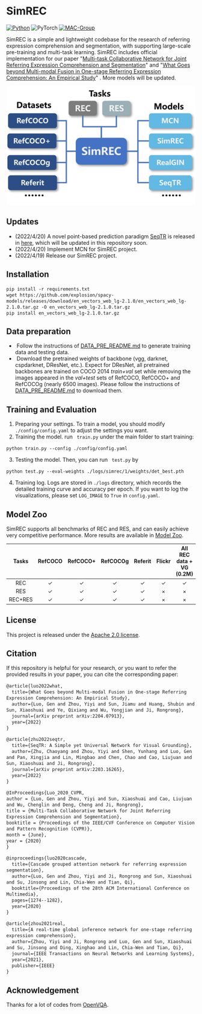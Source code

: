 # SimREC

[![Python](https://img.shields.io/badge/python-blue.svg)](https://www.python.org/)
![PyTorch](https://img.shields.io/badge/pytorch-%237732a8)
[![MAC-Group](https://img.shields.io/badge/mac-group-orange.svg)](https://mac.xmu.edu.cn/)

SimREC is a simple and lightweight codebase for the research of referring expression comprehension and segmentation, with  supporting large-scale pre-training and multi-task learning.   SimREC includes official implementation for our paper  "[Multi-task Collaborative Network for Joint Referring Expression Comprehension and Segmentation](https://openaccess.thecvf.com/content_CVPR_2020/papers/Luo_Multi-Task_Collaborative_Network_for_Joint_Referring_Expression_Comprehension_and_Segmentation_CVPR_2020_paper.pdf)" and  "[What Goes beyond Multi-modal Fusion in One-stage Referring Expression Comprehension: An Empirical Study](https://arxiv.org/pdf/2204.07913.pdf)" .  More models will be updated. 


<p align="center">
	<img src="./misc/SimREC.jpg" width="550">
</p>


## Updates
- (2022/4/20) A novel point-based prediction paradigm [SeqTR](https://arxiv.org/abs/2203.16265) is released in [here](https://github.com/sean-zhuh/SeqTR), which will be updated in this repository soon.
- (2022/4/20) Implement MCN for SimREC project.
- (2022/4/19) Release our SimREC project.

## Installation
```
pip install -r requirements.txt
wget https://github.com/explosion/spacy-models/releases/download/en_vectors_web_lg-2.1.0/en_vectors_web_lg-2.1.0.tar.gz -O en_vectors_web_lg-2.1.0.tar.gz
pip install en_vectors_web_lg-2.1.0.tar.gz
```
## Data preparation

-  Follow the instructions of  [DATA_PRE_README.md](https://github.com/luogen1996/SimREC/blob/main/DATA_PRE_README.md) to generate training data and testing data.
-  Download the pretrained weights of backbone (vgg, darknet, cspdarknet, DResNet, etc.).  Expect for DResNet, all pretrained backbones are trained  on COCO 2014 *train+val*  set while removing the images appeared in the *val+test* sets of RefCOCO, RefCOCO+ and RefCOCOg (nearly 6500 images).  Please follow the instructions of  [DATA_PRE_README.md](https://github.com/luogen1996/SimREC/blob/main/DATA_PRE_README.md) to download them.

## Training and Evaluation 

1. Preparing your settings. To train a model, you should  modify ``./config/config.yaml``  to adjust the settings  you want. 
2. Training the model. run ` train.py`  under the main folder to start training:
```
python train.py --config ./config/config.yaml
```
3. Testing the model.   Then, you can run ` test.py`  by
```
python test.py --eval-weights ./logs/simrec/1/weights/det_best.pth
```
4. Training log.  Logs are stored in ``./logs`` directory, which records the detailed training curve and accuracy per epoch. If you want to log the visualizations, please  set  ``LOG_IMAGE`` to ``True`` in ``config.yaml``.   

## Model Zoo
SimREC supports all benchmarks of REC and RES, and  can easily achieve  very competitive performance.  More results  are available  in [Model Zoo](https://github.com/luogen1996/SimREC/blob/main/MODEL_ZOO.md).

|  Tasks  | RefCOCO | RefCOCO+ | RefCOCOg | Referit | Flickr | All REC data + VG (0.2M) |
| :-----: | :-----: | :------: | :------: | :-----: | :----: | :----------------------: |
|   REC   |    ✓    |    ✓     |    ✓     |    ✓    |   ✓    |            ✓             |
|   RES   |    ✓    |    ✓     |    ✓     |    ✓    |   ×    |            ×             |
| REC+RES |    ✓    |    ✓     |    ✓     |    ✓    |   ×    |            ×             |

## License

This project is released under the [Apache 2.0 license](LICENSE).

## Citation

If this repository is helpful for your research, or you want to refer the provided results in your paper, you can cite the corresponding paper:
```
@article{luo2022what,
  title={What Goes beyond Multi-modal Fusion in One-stage Referring Expression Comprehension: An Empirical Study},
  author={Luo, Gen and Zhou, Yiyi and Sun, Jiamu and Huang, Shubin and Sun, Xiaoshuai and Ye, Qixiang and Wu, Yongjian and Ji, Rongrong},
  journal={arXiv preprint arXiv:2204.07913},
  year={2022}
}
```
```
@article{zhu2022seqtr,
  title={SeqTR: A Simple yet Universal Network for Visual Grounding},
  author={Zhu, Chaoyang and Zhou, Yiyi and Shen, Yunhang and Luo, Gen and Pan, Xingjia and Lin, Mingbao and Chen, Chao and Cao, Liujuan and Sun, Xiaoshuai and Ji, Rongrong},
  journal={arXiv preprint arXiv:2203.16265},
  year={2022}
}
```
```
@InProceedings{Luo_2020_CVPR,
author = {Luo, Gen and Zhou, Yiyi and Sun, Xiaoshuai and Cao, Liujuan and Wu, Chenglin and Deng, Cheng and Ji, Rongrong},
title = {Multi-Task Collaborative Network for Joint Referring Expression Comprehension and Segmentation},
booktitle = {Proceedings of the IEEE/CVF Conference on Computer Vision and Pattern Recognition (CVPR)},
month = {June},
year = {2020}
}
```
```
@inproceedings{luo2020cascade,
  title={Cascade grouped attention network for referring expression segmentation},
  author={Luo, Gen and Zhou, Yiyi and Ji, Rongrong and Sun, Xiaoshuai and Su, Jinsong and Lin, Chia-Wen and Tian, Qi},
  booktitle={Proceedings of the 28th ACM International Conference on Multimedia},
  pages={1274--1282},
  year={2020}
}
```
```
@article{zhou2021real,
  title={A real-time global inference network for one-stage referring expression comprehension},
  author={Zhou, Yiyi and Ji, Rongrong and Luo, Gen and Sun, Xiaoshuai and Su, Jinsong and Ding, Xinghao and Lin, Chia-Wen and Tian, Qi},
  journal={IEEE Transactions on Neural Networks and Learning Systems},
  year={2021},
  publisher={IEEE}
}
```
## Acknowledgement

 Thanks for a lot of codes from  [OpenVQA](https://github.com/MILVLG/openvqa).


